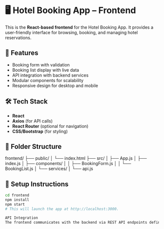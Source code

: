 # 🖥️ Hotel Booking App – Frontend

This is the **React-based frontend** for the Hotel Booking App. It provides a user-friendly interface for browsing, booking, and managing hotel reservations.

## 🚀 Features

- Booking form with validation
- Booking list display with live data
- API integration with backend services
- Modular components for scalability
- Responsive design for desktop and mobile

## 🛠️ Tech Stack

- **React**
- **Axios** (for API calls)
- **React Router** (optional for navigation)
- **CSS/Bootstrap** (for styling)

## 📁 Folder Structure
frontend/ ├── public/ │   └── index.html ├── src/ │   ├── App.js │   ├── index.js │   ├── components/ │   │   ├── BookingForm.js │   │   └── BookingList.js │   └── services/ │       └── api.js

## 📄 Setup Instructions

```bash
cd frontend
npm install
npm start
# This will launch the app at http://localhost:3000.

API Integration
The frontend communicates with the backend via REST API endpoints defined in src/services/api.js.
